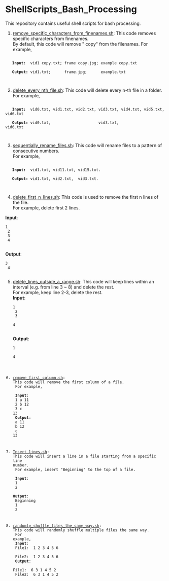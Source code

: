 # ShellScripts_Bash_Processing
This repository contains useful shell scripts for bash processing. 

   1. [remove_specific_characters_from_finenames.sh](https://github.com/BumbleBee0819/ShellScripts_Bash_Processing/blob/master/remove_specific_characters_from_finenames.sh): This code removes specific characters from finenames.<br />
   By default, this code will remove " copy" from the filenames. For example, <br />
   <pre><code>
   <b>Input:</b>  vid1 copy.txt; frame copy.jpg; example copy.txt<br />
   <b>Output:</b> vid1.txt;      frame.jpg;      example.txt<br />
   </code></pre>
   
   2. [delete_every_nth_file.sh](https://github.com/BumbleBee0819/ShellScripts_Bash_Processing/blob/master/delete_every_nth_file.sh): This code will delete every n-th file in a folder.<br />
   For example,<br />
   <pre><code>
   <b>Input:</b>  vid0.txt, vid1.txt, vid2.txt, vid3.txt, vid4.txt, vid5.txt, vid6.txt<br />
   <b>Output:</b> vid0.txt,                     vid3.txt,                     vid6.txt<br />
   </code></pre>
   
   3. [sequentially_rename_files.sh](https://github.com/BumbleBee0819/ShellScripts_Bash_Processing/blob/master/sequentially_rename_files.sh): This code will rename files to a pattern of consecutive numbers.<br />
   For example, <br />
   <pre><code>
   <b>Input:</b>  vid1.txt, vid11.txt, vid15.txt.<br />
   <b>Output:</b> vid1.txt, vid2.txt,  vid3.txt.<br />
   </code></pre>
   
   4. [delete_first_n_lines.sh](https://github.com/BumbleBee0819/ShellScripts_Bash_Processing/blob/master/delete_first_n_lines.sh): This code is used to remove the first n lines of the file.<br />
   For example, delete first 2 lines. <br />
   
   **Input**: <pre><code>1<br />
                  2<br />
                  3<br />
                  4<br /> 
               </code></pre>
   **Output**:<pre><code>3<br />
                  4<br />
               </code></pre>

   5. [delete_lines_outside_a_range.sh](https://github.com/BumbleBee0819/ShellScripts_Bash_Processing/blob/master/delete_lines_outside_a_range.sh): This code will keep lines within an interval (e.g. from line 3 ~ 8) and delete the rest.<br />
   For example, keep line 2-3, delete the rest. <br />
   **Input**: <pre><code>1<br />
              2<br />
              3<br />
              4<br />
              </code></pre>
   **Output**: <pre><code>1<br />
               4<br />
               
   6. [remove_first_column.sh](https://github.com/BumbleBee0819/ShellScripts_Bash_Processing/blob/master/remove_first_column.sh): This code will remove the first column of a file.<br />
  For example, <br />
  **Input**: <br />
              1 a 11<br />
              2 b 12<br />
              3 c 13<br />
   **Output**: <br />
               a 11<br />
               b 12<br />
               c 13<br />
               
   7. [Insert_lines.sh](https://github.com/BumbleBee0819/ShellScripts_Bash_Processing/blob/master/Insert_lines.sh): This code will insert a line in a file starting from a specific line number.<br />
   For example, insert "Beginning" to the top of a file. <br />
   **Input**: <br />
              1<br />
              2<br />
   **Output**: <br />
               Beginning<br />
               1<br />
               2<br />   
   
   8. [randomly_shuffle_files_the_same_way.sh](https://github.com/BumbleBee0819/ShellScripts_Bash_Processing/blob/master/randomly_shuffle_files_the_same_way.sh): This code will randomly shuffle multiple files the same way.<br />
   For example, <br />
   **Input**: <br />
              File1: <line> 1 2 3 4 5 6 <br />
              File2: <line> 1 2 3 4 5 6 <br />
   **Output**: <br />
              File1: <line> 6 3 1 4 5 2 <br />
              File2: <line> 6 3 1 4 5 2 <br />   
   
   
   
   
   
